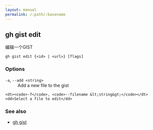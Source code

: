 ```yaml
---
layout: manual
permalink: /:path/:basename
---
```


## gh gist edit

编辑一个GIST

```
gh gist edit {<id> | <url>} [flags]
```

### Options

<dl class="flags">
	<dt><code>-a</code>, <code>--add &lt;string&gt;</code></dt>
	<dd>Add a new file to the gist</dd>

```
<dt><code>-f</code>, <code>--filename &lt;string&gt;</code></dt>
<dd>Select a file to edit</dd>
```

</dl>

### See also

-   [gh gist](./gh_gist)

